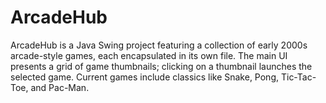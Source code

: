 # ArcadeHub
 ArcadeHub is a Java Swing project featuring a collection of early 2000s arcade-style games, each encapsulated in its own file. The main UI presents a grid of game thumbnails; clicking on a thumbnail launches the selected game. Current games include classics like Snake, Pong, Tic-Tac-Toe, and Pac-Man.
